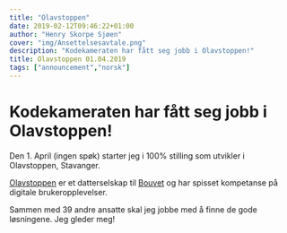 ```yaml
---
title: "Olavstoppen"
date: 2019-02-12T09:46:22+01:00
author: "Henry Skorpe Sjøen"
cover: "img/Ansettelsesavtale.png"
description: "Kodekameraten har fått seg jobb i Olavstoppen!"
title: Olavstoppen 01.04.2019
tags: ["announcement","norsk"]
---
```


# Kodekameraten har fått seg jobb i Olavstoppen!

Den 1. April (ingen spøk) starter jeg i 100% stilling som utvikler i Olavstoppen, Stavanger.

[Olavstoppen](https://www.olavstoppen.no/om-oss/) er et datterselskap til [Bouvet](https://www.bouvet.no/om-bouvet) og har spisset kompetanse på digitale brukeropplevelser.

Sammen med 39 andre ansatte skal jeg jobbe med å finne de gode løsningene. 
Jeg gleder meg!